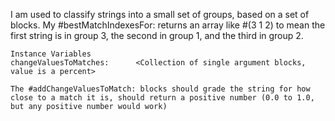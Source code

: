 I am used to classify strings into a small set of groups, based on a set of blocks.  My #bestMatchIndexesFor:  returns an array like #(3 1 2) to mean the first string is in group 3, the second in group 1, and the third in group 2.

    Instance Variables
	changeValuesToMatches:		<Collection of single argument blocks, value is a percent>

    The #addChangeValuesToMatch: blocks should grade the string for how close to a match it is, should return a positive number (0.0 to 1.0, but any positive number would work)